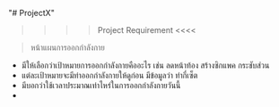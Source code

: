 "# ProjectX" 

>>>> Project Requirement <<<<

>  หน้าแผนการออกกำลังกาย
  - มีให้เลือกว่าเป้าหมายการออกกำลังกายคืออะไร เช่น ลดหน้าท้อง สร้างซิกแพค กระชับส่วน
  - แต่ละเป้าหมายจะมีท่าออกกำลังกายให้ดูก่อน มีข้อมูลว่า ทำกี่เซ็ต
  - มีบอกว่าใช้เวลาประมาณเท่าไหร่ในการออกกำลังกายวันนี้
  - 
